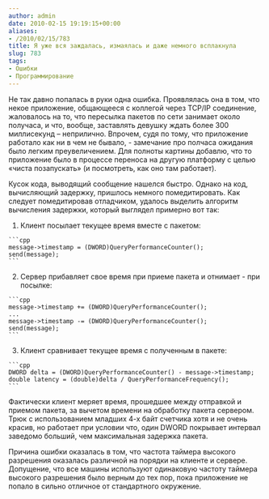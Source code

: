 ```yaml
---
author: admin
date: 2010-02-15 19:19:15+00:00
aliases:
- /2010/02/15/783
title: Я уже вся заждалась, измаялась и даже немного всплакнула
slug: 783
tags:
- Ошибки
- Программирование
---
```


Не так давно попалась в руки одна ошибка. Проявлялась она в том, что некое приложение, общающееся с коллегой через TCP/IP соединение, жаловалось на то, что пересылка пакетов по сети занимает около получаса, и что, вообще, заставлять девушку ждать более 300 миллисекунд – неприлично. Впрочем, судя по тому, что приложение работало как ни в чем не бывало, - замечание про полчаса ожидания было легким преувеличением. Для полноты картины добавлю, что то приложение было в процессе переноса на другую платформу с целью «чиста позапускать» (и посмотреть, как оно там работает).

<!--more-->Кусок кода, выводящий сообщение нашелся быстро. Однако на код, вычисляющий задержку, пришлось  немного помедитировать. Как следует помедитировав отладчиком, удалось выделить алгоритм вычисления задержки, который выглядел примерно вот так:

  1. Клиент посылает текущее время вместе с пакетом:

    ```cpp
    message->timestamp = (DWORD)QueryPerformanceCounter();
    send(message);
    ```

  2. Сервер прибавляет свое время при приеме пакета и отнимает  - при посылке:

    ```cpp
    message->timestamp += (DWORD)QueryPerformanceCounter();
    ...
    message->timestamp -= (DWORD)QueryPerformanceCounter();
    send(message);
    ```

  3. Клиент сравнивает текущее время с полученным в пакете:

    ```cpp
    DWORD delta = (DWORD)QueryPerformanceCounter() - message->timestamp;
    double latency = (double)delta / QueryPerformanceFrequency();
    ```

Фактически клиент меряет время, прошедшее между отправкой и приемом пакета, за вычетом времени на обработку пакета сервером. Трюк с использованием младших 4-х байт счетчика хотя и не очень красив, но работает при условии что, один DWORD покрывает интервал заведомо больший, чем максимальная задержка пакета.

Причина ошибки оказалась в том, что частота таймера высокого разрешения оказалась различной на порядки на клиенте и сервере. Допущение, что все машины используют одинаковую частоту таймера высокого разрешения было верным до тех пор, пока приложение не попало в сильно отличное от стандартного окружение.
